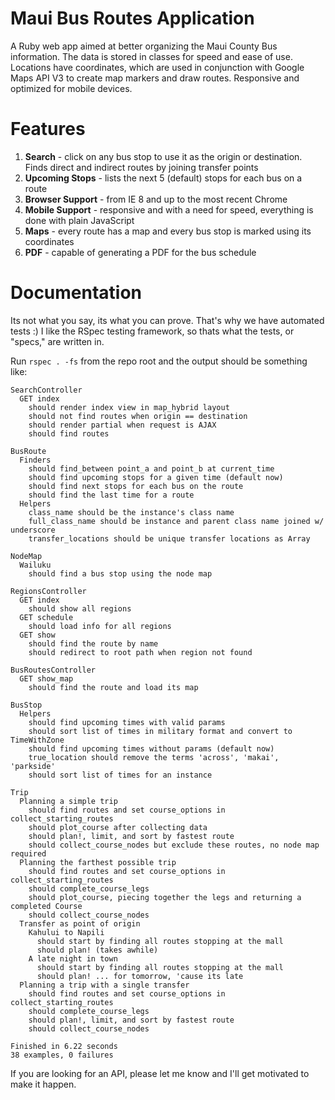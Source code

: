 Maui Bus Routes Application
========

A Ruby web app aimed at better organizing the Maui County Bus information. The data is stored in classes for speed and ease of use. Locations have coordinates, which are used in conjunction with Google Maps API V3 to create map markers and draw routes. Responsive and optimized for mobile devices. 

Features
========

  1. __Search__          - click on any bus stop to use it as the origin or destination. Finds direct and indirect routes by joining transfer points
  2. __Upcoming Stops__  - lists the next 5 (default) stops for each bus on a route
  3. __Browser Support__ - from IE 8 and up to the most recent Chrome
  4. __Mobile Support__  - responsive and with a need for speed, everything is done with plain JavaScript
  5. __Maps__            - every route has a map and every bus stop is marked using its coordinates
  6. __PDF__             - capable of generating a PDF for the bus schedule

Documentation
=========

Its not what you say, its what you can prove. That's why we have automated tests :) I like the RSpec testing framework, so thats what the tests, or "specs," are written in.

Run `rspec . -fs` from the repo root and the output should be something like:

    
    SearchController
      GET index
        should render index view in map_hybrid layout
        should not find routes when origin == destination
        should render partial when request is AJAX
        should find routes
    
    BusRoute
      Finders
        should find_between point_a and point_b at current_time
        should find upcoming stops for a given time (default now)
        should find next stops for each bus on the route
        should find the last time for a route
      Helpers
        class_name should be the instance's class name
        full_class_name should be instance and parent class name joined w/ underscore
        transfer_locations should be unique transfer locations as Array
    
    NodeMap
      Wailuku
        should find a bus stop using the node map
    
    RegionsController
      GET index
        should show all regions
      GET schedule
        should load info for all regions
      GET show
        should find the route by name
        should redirect to root path when region not found
    
    BusRoutesController
      GET show_map
        should find the route and load its map
    
    BusStop
      Helpers
        should find upcoming times with valid params
        should sort list of times in military format and convert to TimeWithZone
        should find upcoming times without params (default now)
        true_location should remove the terms 'across', 'makai', 'parkside'
        should sort list of times for an instance
    
    Trip
      Planning a simple trip
        should find routes and set course_options in collect_starting_routes
        should plot_course after collecting data
        should plan!, limit, and sort by fastest route
        should collect_course_nodes but exclude these routes, no node map required
      Planning the farthest possible trip
        should find routes and set course_options in collect_starting_routes
        should complete_course_legs
        should plot_course, piecing together the legs and returning a completed Course
        should collect_course_nodes
      Transfer as point of origin
        Kahului to Napili
          should start by finding all routes stopping at the mall
          should plan! (takes awhile)
        A late night in town
          should start by finding all routes stopping at the mall
          should plan! ... for tomorrow, 'cause its late
      Planning a trip with a single transfer
        should find routes and set course_options in collect_starting_routes
        should complete_course_legs
        should plan!, limit, and sort by fastest route
        should collect_course_nodes
    
    Finished in 6.22 seconds
    38 examples, 0 failures
      
If you are looking for an API, please let me know and I'll get motivated to make it happen.
